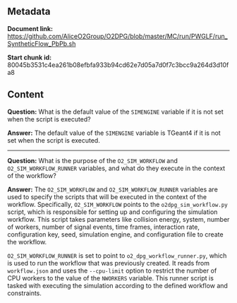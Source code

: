 ## Metadata

**Document link:** https://github.com/AliceO2Group/O2DPG/blob/master/MC/run/PWGLF/run_SyntheticFlow_PbPb.sh

**Start chunk id:** 80045b3531c4ea261b08efbfa933b94cd62e7d05a7d0f7c3bcc9a264d3d10fa8

## Content

**Question:** What is the default value of the `SIMENGINE` variable if it is not set when the script is executed?

**Answer:** The default value of the `SIMENGINE` variable is TGeant4 if it is not set when the script is executed.

---

**Question:** What is the purpose of the `O2_SIM_WORKFLOW` and `O2_SIM_WORKFLOW_RUNNER` variables, and what do they execute in the context of the workflow?

**Answer:** The `O2_SIM_WORKFLOW` and `O2_SIM_WORKFLOW_RUNNER` variables are used to specify the scripts that will be executed in the context of the workflow. Specifically, `O2_SIM_WORKFLOW` points to the `o2dpg_sim_workflow.py` script, which is responsible for setting up and configuring the simulation workflow. This script takes parameters like collision energy, system, number of workers, number of signal events, time frames, interaction rate, configuration key, seed, simulation engine, and configuration file to create the workflow. 

`O2_SIM_WORKFLOW_RUNNER` is set to point to `o2_dpg_workflow_runner.py`, which is used to run the workflow that was previously created. It reads from `workflow.json` and uses the `--cpu-limit` option to restrict the number of CPU workers to the value of the `NWORKERS` variable. This runner script is tasked with executing the simulation according to the defined workflow and constraints.